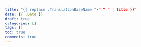 ```yaml
---
title: "{{ replace .TranslationBaseName "-" " " | title }}"
date: {{ .Date }}
draft: true
categories: []
tags: []
toc: true
comments: true
---
```

